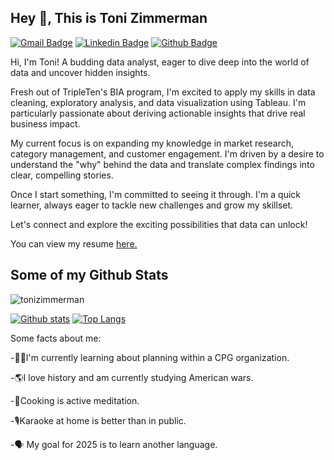 ## Hey 👋, This is Toni Zimmerman
[![Gmail Badge](https://img.shields.io/badge/-tonizimmerman92@gmail.com-c14438?style=flat&logo=Gmail&logoColor=white&link=mailto:tonizimmerman92@gmail.com)](mailto:tonizimmerman92@gmail.com) 
[![Linkedin Badge](https://img.shields.io/badge/-linkedin.com/in/tonizimmerman-0072b1?style=flat&logo=Linkedin&logoColor=white&link=https://www.linkedin.com/in/linkedin.com/in/tonizimmerman/)](https://www.linkedin.com/in/linkedin.com/in/tonizimmerman/) [![Github Badge](https://img.shields.io/badge/-tonizimmerman-grey?style=flat&logo=github&logoColor=white&link=https://github.com/toni-zimmerman/)](https://www.github.com/toni-zimmerman/) <p align='left'>Hi, I'm Toni! A budding data analyst, eager to dive deep into the world of data and uncover hidden insights.

Fresh out of TripleTen's BIA program, I'm excited to apply my skills in data cleaning, exploratory analysis, and data visualization using Tableau. I'm particularly passionate about deriving actionable insights that drive real business impact.

My current focus is on expanding my knowledge in market research, category management, and customer engagement. I'm driven by a desire to understand the "why" behind the data and translate complex findings into clear, compelling stories.

Once I start something, I'm committed to seeing it through. I'm a quick learner, always eager to tackle new challenges and grow my skillset.

Let's connect and explore the exciting possibilities that data can unlock!</p><p align='left'> You can view my resume <a href='https://docs.google.com/document/d/1GLhEm8bEskwEMunqp-0UfTiO83J3642dmbUGnkVzDj4/edit?usp=sharing ' target=_blank><u>here</u>.</a></p>
## Some of my Github Stats
<p align=left> <img src=https://komarev.com/ghpvc/?username=tonizimmerman alt=tonizimmerman /> </p>

[![Github stats](https://github-readme-stats.vercel.app/api?username=toni-zimmerman&show_icons=true&include_all_commits=true)](https://github.com/toni-zimmerman/github-readme-stats)
[![Top Langs](https://github-readme-stats.vercel.app/api/top-langs/?username=toni-zimmerman&layout=compact)](https://github.com/toni-zimmerman/github-readme-stats)

Some facts about me: 

-👩‍💻I'm currently learning about planning within a CPG organization.

-🌎I love history and am currently studying American wars.

-🥘Cooking is active meditation.

-🎙Karaoke at home is better than in public.

-🗣 My goal for 2025 is to learn another language.
